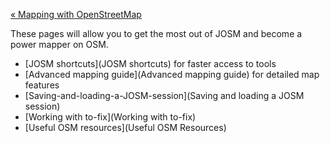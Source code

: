 [« Mapping with OpenStreetMap](https://github.com/mapbox/mapping/wiki/Mapping-with-OpenStreetMap)

These pages will allow you to get the most out of JOSM and become a power mapper on OSM.

- [JOSM shortcuts](JOSM shortcuts) for faster access to tools
- [Advanced mapping guide](Advanced mapping guide) for detailed map features
- [Saving-and-loading-a-JOSM-session](Saving and loading a JOSM session)
- [Working with to-fix](Working with to-fix)
- [Useful OSM resources](Useful OSM Resources)